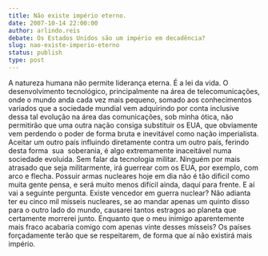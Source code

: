 ```yaml
---
title: Não existe império eterno.
date: 2007-10-14 22:00:00
author: arlindo.reis
debate: Os Estados Unidos são um império em decadência?
slug: nao-existe-imperio-eterno
status: publish 
type: post
---
```


A natureza humana não permite liderança eterna. É a lei da vida. O desenvolvimento tecnológico, principalmente na área de telecomunicações, onde o mundo anda cada vez mais pequeno, somado aos conhecimentos variados que a sociedade mundial vem adquirindo por conta inclusive dessa tal evolução na área das comunicações, sob minha ótica, não permitirão que uma outra nação consiga substituir os EUA, que obviamente vem perdendo o poder de forma bruta e inevitável como nação imperialista. Aceitar um outro país influindo diretamente contra um outro país, ferindo desta forma  sua  soberania, é algo extremamente inaceitável numa sociedade evoluida. Sem falar da tecnologia militar. Ninguém por mais atrasado que seja militarmente, irá guerrear com os EUA, por exemplo, com arco e flecha. Possuir armas nucleares hoje em dia não é tão dificil como muita gente pensa, e será muito menos difícil ainda, daquí para frente. E aí vai a seguinte pergunta. Existe vencedor em guerra nuclear? Não adianta ter eu cinco mil mísseis nucleares, se ao mandar apenas um quinto disso para o outro lado do mundo, causarei tantos estragos ao planeta que certamente morrerei junto. Enquanto que o meu inimigo aparentemente mais fraco acabaria comigo com apenas vinte desses mísseis? Os países forçadamente terão que se respeitarem, de forma que aí não existirá mais império.
